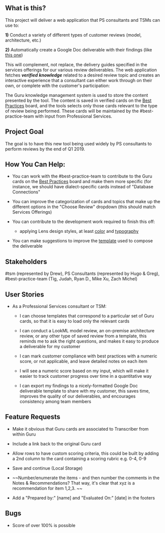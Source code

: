 What is this?
------------

This project will deliver a web application that PS consultants and TSMs
can use to:

**1)** Conduct a variety of different types of customer reviews (model,
architecture, etc.)

**2)** Automatically create a Google Doc deliverable with their findings
(like [this
one](https://docs.google.com/document/d/1ZZKdM2cGvPHWA0QNIvnZrS4NFVRUqvr0uaGVKHTUXWY/edit))

This will complement, not replace, the delivery guides specified in the
services offerings for our various review deliverables. The web
application fetches ***verified*** ***knowledge*** related to a desired
review topic and creates an interactive experience that a consultant can
either work through on their own, or complete with the customer's
participation:

The Guru knowledge management system is used to store the content
presented by the tool. The content is saved in verified cards on the
[Best
Practices](https://app.getguru.com/boards/9TaBAgKT/Best-Practices-Approved-Crossfunctionally)
board, and the tools selects only those cards relevant to the type of
review being performed. These cards will be maintained by the
\#best-practice-team with input from Professional Services.

Project Goal
------------

The goal is to have this new tool being used widely by PS consultants to
perform reviews by the end of Q1 2019.

How You Can Help:
-----------------

-   You can work with the \#best-practice-team to contribute to the Guru
    cards on the [Best
    Practices](https://app.getguru.com/boards/9TaBAgKT/Best-Practices-Approved-Crossfunctionally)
    board and make them more specific (for instance, we should have
    dialect-specific cards instead of "Database Connections"

-   You can improve the categorization of cards and topics that make up
    the different options in the "Choose Review" dropdown (this should
    match Services Offerings)

-   You can contribute to the development work required to finish this
    off:

    -   applying Lens design styles, at least
        [color](https://lens.looker.com/#/Style/Color)
        and
        [typography](https://lens.looker.com/#/Style/Typography)

-   You can make suggestions to improve the
    [template](https://docs.google.com/document/d/1qHC9rC-3GIs6S9j50OQ_Magj03g7KA8xayoWARVHeFg/edit#)
    used to compose the deliverable

Stakeholders
------------

\#tsm (represented by Drew), PS Consultants (represented by Hugo &
Greg), \#best-practice-team (Tig, Judah, Ryan D., Mike Xu, Zach Michel)

User Stories
------------

-   As a Professional Services consultant or TSM:

    -   I can choose templates that correspond to a particular set of
        Guru cards, so that it is easy to load only the relevant cards

    -   I can conduct a LookML model review, an on-premise architecture
        review, or any other type of saved review from a template,
        this reminds me to ask the right questions, and makes it easy
        to produce a deliverable for my customer

    -   I can mark customer compliance with best practices with a
        numeric score, or not applicable, and leave detailed notes on
        each item

    -   I will see a numeric score based on my input, which will make it
        easier to track customer progress over time in a quantitative
        way

    -   I can export my findings to a nicely-formatted Google Doc
        deliverable template to share with my customer, this saves
        time, improves the quality of our deliverables, and encourages
        consistency among team members

Feature Requests
----------------

-   Make it obvious that Guru cards are associated to Transcriber from
    within Guru

-   Include a link back to the original Guru card

-   Allow rows to have custom scoring criteria, this could be built by
    adding a 2nd column to the card containing a scoring rubric e.g.
    0-4, 0-9

-   Save and continue (Local Storage)

-   ~~Number/enumerate the items - and then number the comments in the
    Notes & Recommendations? That way, it's clear that xyz is a
    recommendation for item 1,2,3. ~~

-   Add a "Prepared by:" \[name\] and "Evaluated On:" \[date\] in the
    footers

Bugs
----

-   Score of over 100% is possible
